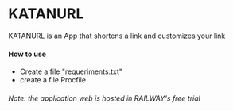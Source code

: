 # KATANURL
KATANURL is an App that shortens a link and customizes your link

#### How to use
- Create a file "requeriments.txt"
- create a file Procfile
###### Note: the application web is hosted in RAILWAY's free trial
